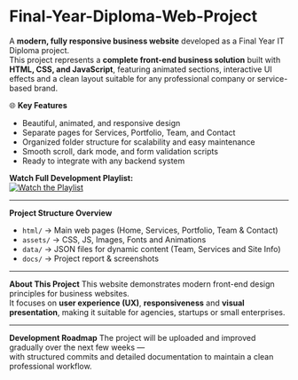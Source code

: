 # Final-Year-Diploma-Web-Project

A **modern, fully responsive business website** developed as a Final Year IT Diploma project.  
This project represents a **complete front-end business solution** built with **HTML, CSS, and JavaScript**, featuring animated sections, interactive UI effects and a clean layout suitable for any professional company or service-based brand.

🌐 **Key Features**
- Beautiful, animated, and responsive design  
- Separate pages for Services, Portfolio, Team,
 and Contact  
- Organized folder structure for scalability and easy maintenance  
- Smooth scroll, dark mode, and form validation scripts  
- Ready to integrate with any backend system  

 **Watch Full Development Playlist:**  
[![Watch the Playlist](https://img.youtube.com/vi/VIDEO_ID/0.jpg)](https://www.youtube.com/playlist?list=PLa08Z0FbToU3XPZZgcS_6dEO7TAcUdQ3R)

---

 **Project Structure Overview**
- `html/` → Main web pages (Home, Services, Portfolio, Team & Contact)  
- `assets/` → CSS, JS, Images, Fonts and Animations  
- `data/` → JSON files for dynamic content (Team, Services and Site Info)  
- `docs/` → Project report & screenshots  

---

 **About This Project**
This website demonstrates modern front-end design principles for business websites.  
It focuses on **user experience (UX)**, **responsiveness** and **visual presentation**, making it suitable for agencies, startups or small enterprises.  

---

 **Development Roadmap**
The project will be uploaded and improved gradually over the next few weeks —  
with structured commits and detailed documentation to maintain a clean professional workflow.

